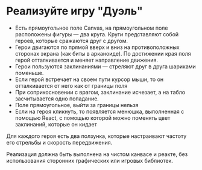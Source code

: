 # Реализуйте игру "Дуэль"

- Есть прямоугольное поле Canvas, на прямоугольном поле расположены фигуры — два круга. Круги представляют собой героев, которые сражаются друг с другом.
- Герои двигаются по прямой вверх и вниз на противоположных сторонах экрана (как биты в арканоиде). По достижении края поля герой отталкивается и меняет направление движения.
- Герои пользуются заклинаниями — стреляют друг в друга шариками поменьше.
- Если герой встречает на своем пути курсор мыши, то он отталкивается от него как от границы поля
- При соприкосновении с врагом, заклинание исчезает, а на табло засчитывается одно попадание.
- Поле прямоугольное, выйти за границы нельзя
- Если на героя кликнуть, то появляется менюшка, выполненная с помощью React, с помощью которой можно поменять цвет заклинаний, которые он кидает

Для каждого героя есть два ползунка, которые настраивают частоту его стрельбы и скорость передвижения.

Реализация должна быть выполнена на чистом канвасе и реакте, без использования сторонних графических или игровых библиотек.
